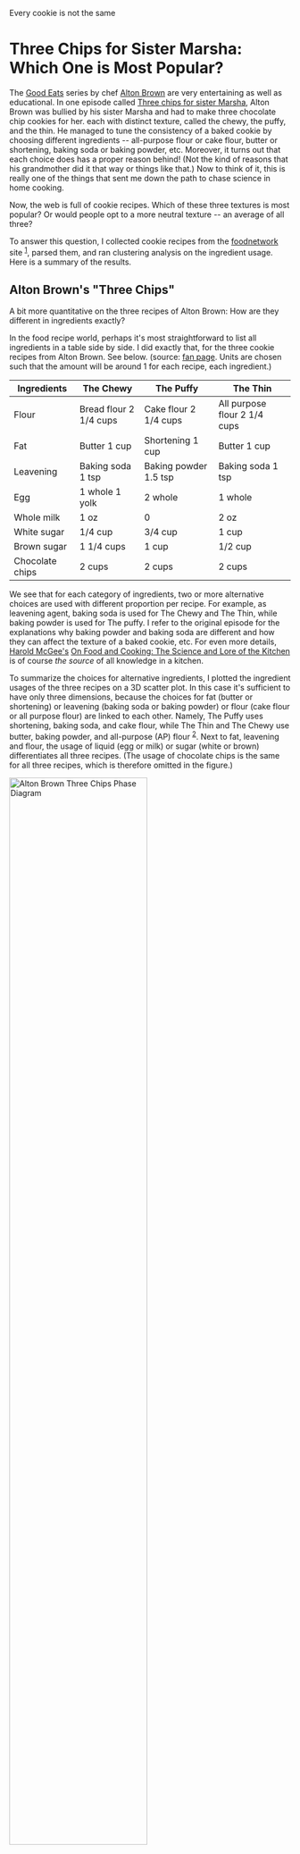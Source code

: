 Every cookie is not the same

# Three Chips for Sister Marsha: Which One is Most Popular?

The [Good Eats](https://en.wikipedia.org/wiki/Good_Eats) series by chef [Alton Brown](https://en.wikipedia.org/wiki/Alton_Brown) are very entertaining as well as educational. In one episode called [Three chips for sister Marsha](http://www.foodnetwork.com/shows/good-eats/cl-series/three-chips-for-sister-marsha2.html), Alton Brown was bullied by his sister Marsha and had to make three chocolate chip cookies for her. each with distinct texture, called the chewy, the puffy, and the thin. He managed to tune the consistency of a baked cookie by choosing different ingredients -- all-purpose flour or cake flour, butter or shortening, baking soda or baking powder, etc. Moreover, it turns out that each choice does has a proper reason behind! (Not the kind of reasons that his grandmother did it that way or things like that.) Now to think of it, this is really one of the things that sent me down the path to chase science in home cooking.

Now, the web is full of cookie recipes. Which of these three textures is most popular? Or would people opt to a more neutral texture -- an average of all three?

To answer this question, I collected cookie recipes from the [foodnetwork](http://www.foodnetwork.com) site <sup>[1](#myfootnote1)</sup>, parsed them, and ran clustering analysis on the ingredient usage. Here is a summary of the results.

## Alton Brown's "Three Chips"

A bit more quantitative on the three recipes of Alton Brown: How are they different in ingredients exactly?

In the food recipe world, perhaps it's most straightforward to list all ingredients in a table side by side. I did exactly that, for the three cookie recipes from Alton Brown. See below. (source: [fan page](http://www.goodeatsfanpage.com/season3/cookie/cookietranscript.htm). Units are chosen such that the amount will be around 1 for each recipe, each ingredient.)


| Ingredients     | The Chewy              | The Puffy             | The Thin                     |
|-----------------|------------------------|-----------------------|------------------------------|
| Flour           | Bread flour 2 1/4 cups | Cake flour 2 1/4 cups | All purpose flour 2 1/4 cups |
| Fat             | Butter 1 cup           | Shortening 1 cup      | Butter 1 cup                 |
| Leavening       | Baking soda 1 tsp      | Baking powder 1.5 tsp | Baking soda 1 tsp            |
| Egg             | 1 whole 1 yolk         | 2 whole               | 1 whole                      |
| Whole milk      | 1 oz                   | 0                     | 2 oz                         |
| White sugar     | 1/4 cup                | 3/4 cup               | 1 cup                        |
| Brown sugar     | 1 1/4 cups             | 1 cup                 | 1/2 cup                      |
| Chocolate chips | 2 cups                 | 2 cups                | 2 cups                       |


We see that for each category of ingredients, two or more alternative choices are used with different proportion per recipe. For example, as leavening agent, baking soda is used for The Chewy and The Thin, while baking powder is used for The puffy. I refer to the original episode for the explanations why baking powder and baking soda are different and how they can affect the texture of a baked cookie, etc. For even more details, [Harold McGee's](http://www.curiouscook.com/) [On Food and Cooking: The Science and Lore of the Kitchen](https://www.amazon.com/Food-Cooking-Science-Lore-Kitchen/dp/0684800012) is of course *the source* of all knowledge in a kitchen.

To summarize the choices for alternative ingredients, I plotted the ingredient usages of the three recipes on a 3D scatter plot. In this case it's sufficient to have only three dimensions, because the choices for fat (butter or shortening) or leavening (baking soda or baking powder) or flour (cake flour or all purpose flour) are linked to each other. Namely, The Puffy uses shortening, baking soda, and cake flour, while The Thin and The Chewy use butter, baking powder, and all-purpose (AP) flour <sup>[2](#myfootnote2)</sup>. Next to fat, leavening and flour, the usage of liquid (egg or milk) or sugar (white or brown) differentiates all three recipes. (The usage of chocolate chips is the same for all three recipes, which is therefore omitted in the figure.)

<img src="../pics/ab_phasediagram_pct_scatter3d_label.png" alt="Alton Brown Three Chips Phase Diagram" style="width: 70%;"/>

**todo remake phase diagram**

In this visualization, these three recipes do look very different. But where would the other cookie recipes be on this plot? Will they cluster around one of these three points, or spread evenly in between?

## Recipe data collection and preprocessing

### Download web data
To fill the "phase diagram" of cookies with more data points, I downloaded the ingredient list of all chocolate chip cookie recipes from the foodnetwork website. This "filtering" is done by using the search function of the site itself, and it finds 1020 recipes.

### Parse the ingredients
The ingredient description is further parsed into a table of the actual ingredient, the amount used, and the unit. For example, a description like this:

> 2 1/2 sticks unsalted butter, at room temperature

is then parsed into three variables:

Ingredient | Amount | Unit
-----------|--------|--------
butter     |2.5     |stick

I then removed all recipes where the key ingredients miss either amount or unit. For example, one ingredient description is:

> 1/2 all-purpose flour

In this example, the author clearly made a typo and forgot to mention 1/2 *what* of all-purpose flour. Such entries are then removed.

After the clean up there are 848 recipes left.

### Percentage per ingredient category

With ingredient, amount, and unit in separate columns, I can easily converted all units per ingredient to be the same across recipes. The resulting table in a wide format have 15 "features" contains ingredients information, and it looks like this for the three Alton Brown recipes mentioned in the beginning:


Title | cakeflour.cup | flour.cup | butter.cup | shortening.cup | brownsugar.cup | sugar.cup | milk.cup | water.cup | egg.ge | eggwhite.ge | eggyolk.ge | bakingpowder.tsp | bakingsoda.tsp | chocolate.cup | cocoa.cup
----- | ----- | ----- | ----- | ----- | ----- | ----- | ----- | ----- | ----- | ----- | ----- | ----- | ----- | ----- | -----
The Chewy | NA | 2.4 | 1 | NA | 1.144 | 0.286 | 0.125 | NA | 1 | NA | 1 | NA | 1 | 2.004 | NA
The Puffy | 2.25 | NA | NA | 1 | 1 | 0.75 | NA | NA | 2 | NA | NA | 1.5 | NA | 2 | NA
The Thin | NA | 2.25 | 1 | NA | 0.5 | 1 | 0.25 | NA | 1 | NA | NA | NA | 1 | 2 | NA

With "prior knowledge" from the Good Eats episode, I know that various ingredients are in fact of the same category:

* Flour category: include cake flour, all-purpose flour

* Fat category: include butter, shortening

* Sugar category, include white sugar, brown sugar

* Leavening agent category, include baking soda, baking powder

* Liquid category, include milk, water, egg, egg yolk, egg white

* Egg category, include egg, egg yolk, egg white

I also know that the choice of alternative ingredients per category is, by science, important for distinguishing different cookies. I can then create new variables that represent exactly that, e.g. the percentage of butter usage over total fat usage. This means that if the value is 0, then butter is not used and only shortening is used, while if the value is 100%, only butter is used. If neither is used, I label it as -1.

The new variables for the three Alton Brown recipes look like this:

Title | All-purpose / flour total | Butter / Fat | White sugar / sugar | Baking soda / leavening | Egg / Liquid | Yolk / egg
----- | ----- | ----- | ----- | ----- | ----- | -----
The Chewy | 1.0 | 1.0 | 0.2 | 1.0 | 0.7 | 0.3
The Puffy | 0.0 | 0.0 | 0.4 | 0.0 | 1.0 | 0.0
The Thin | 1.0 | 1.0 | 0.7 | 1.0 | 0.5 | 0.0

These new variables then replace one variable per category since that information becomes redundant.

The percentage of ingredient usage per category is in fact very informative. Figure below shows the six new variables for all 848 recipes. From the top two rows (percentage of AP flour over total flour and butter over total fat), it's already clear the the majority of the recipes prefer AP flour instead cake flour, prefer butter instead of shortening. The choice of white sugar or brown sugar (row 3) is more often mixed, with a perference to white sugar.

It's almost tempting to conclude that the Puffy is not very popular. But flour and butter is not the full story. Plus, (1) comparing to cake flour, all-purpose flour may be more often present in the pantry since it's multi-purpose, (2) and butter is tastier than shortening, (3) and most people believe shortening is not as healty, etc. So other ingredients still need to be considered.

**todo center image. make responsive figure size**

**todo replace geom_tile by heatmap?**

<img src="../pics/ingredients.pct.geom_tile.png" alt="All recipes alternative ingredients percentage" style="width: 90%;"/>

A large area remain gray -- those are the recipes that does not use any of the ingredient choices. I bluntly decides that a recipe is not a cookie recipe if it doesn't use flour (sorry for the 5 recipes that uses oatmeal instead) and removed them from the data. This left me with 488 recipes.

### Normalize to servings

A cookie recipe may yield 10 cookies or 20 cookies. The next step I normalize per recipe, all ingredients to the flour usage -- using flour amount to represent servings. (The extra percentage variables don't need to be normalized.)

After both transformations (percentage and normalization), I also removed 22 duplicated recipes <sup>[3](#myfootnote3)</sup>.


### Compare ingredient variable with percentage variable

Main reason for choosing the transformed data (percentage) <sup>[4](#myfootnote4)</sup> over the normalized original data is that, with the transformed data, only 5 PC's are needed to explain 95% of the variability, while the original data needs 9 PCs.

<img src="../pics/df.pctRatio.noflyer.cluster.var.cov.png" alt="cumulative variance proportion, percentage per ingredients category" style="width: 50%;"/>

<img src="../pics/df.scale.var.cov.png" alt="cumulative variance proportion, ingredients as is" style="width: 50%;"/>


### Outlier removal

To further clean up the data, I calculated Mahalanobis distance and marked 5% (24 recipes) of the recipes with the highest Mahalanobis distance as "outlier" recipes.

To visualize the outliers detected, I plotted the first two PCA components (see figure below). The two components could explain around 40% of the variation -- mainly caused by the outliers. Well, French Meringue, or Baked Alaska, or Florentines, or Cheesecakes, are definitely not cookies.

<img src="../pics/outlier.cor.pc1.vs.pc2.text.png" alt="Outlier recipes" style="width: 60%;"/>

### Distribution of the variables

After outlier removal, I plotted histogram for each ingredient (normalized). For an explanation of the meaning of each variable, see section [Percentage per ingredient category](### Percentage per ingredient category)

<img src="../pics/df.pctRatio.noflyer.hist.free.png" alt="Histogram all ingredients" style="width: 90%;"/>

**todo replace figure title**

The top row are percentage of alternative ingredients. The bottom row are the ingredients normalized to servings (represented by flour usage) per recipe, further scaled by range over all recipes. From the histogram, we see that:

* All-purpose flour, butter, and egg are preferred choices for flour type, fat type, and liquid, respectively. And these variables are almost binary.

* Most recipes won't use egg yolks next to whole egg.

* The choices for white sugar or brown sugar, and baking soda or baking powder, are more balanced -- possibly because these two types of ingredients are less important.

* Around 100 recipes don't even use any leavening agent at all -- reasonable for a cookie.

* Egg whites and cocoa are also not popular ingredients for a cookie.

* The proportion of butter, white sugar, egg, and chocolate over flour (servings)) has quite some spread in the distribution. The data is however skewed because they are all positive numbers.

## Clustering analysis

### Number of clusters

I use k-means to cluster the recipes. From the figure below, we see that with more than 5 clusters, the percentage of variations explained does not increase that much any more. So the number of clusters is selected to be 5.

<img src="../pics/kmeans_p.exp_vs_centers.png" alt="K-means wss vs number of clusters" style="width: 50%;"/>

### Visualizing the clustering

PCA is a good way to visualize these 5 clusters.

<img src="../pics/df.pctRatio.noflyer.cluster.cov.pc1.vs.pc2.png" alt="PCA visualization of the clusters" style="width: 60%;"/>

Alternatively, [t-SNE](https://cran.r-project.org/web/packages/Rtsne/index.html) does even a better job at visualizing all data.

<img src="../pics/rtsne_seed36perp50seedkmeans19_5cluster.png" alt="t-SNE visualization of the clusters" style="width: 60%;"/>

Both recipes The Chewy and The Thin ended up to be in the same cluster (cluster 5). But in both visualizations, this cluster 5 is quite close to cluster 4 (where recipe The Puffy is in) and cluster 1. In addition, cluster 2 and 3 are quite distinct from the rest.


### Cluster centers

To look at recipes of the center of the clusters may also reveal what differentiates different clusters.

<img src="../pics/kmeans.centers.barplot.png" alt="visualize cluster centers" style="width: 80%;"/>

From the barplot,

* Cluster 2 stands out because it doesn't use leavening agent such as baking soda or baking powder. It uses lots of egg white though -- which leavens!

* Cluster 3 mostly don't use egg (value = -1 for the egg/liquid and yolk/egg column) or leavening.

* Cluster 1 is very similar to the cookie clusters (4 and 5)!

* Cluster 4 and 5 are remarkably similar, even for those percentage variables which should have separated a puffy cookie from a chewy cookie.

To compare directly cluster center of group 4 and 5 with the three Alton Brown recipes, they are re-plotted side by side.

<img src="../pics/kmeans.centers.ab.barplot.png" alt="compare cluster centers with Alton Brown recipes" style="width: 80%;"/>

For most of the factors that Alton brown considered deterministic to the cookie texture,

* The baking soda usage matches expectation: the puffy cookie (in cluster 4) uses exclusively baking powder and no baking powder, and other recipes in the same cluster uses rather a mix of both leavening agents, but on average higher percentage of baking powder indeed.

* Other ingredients such as choice of flour, fat, or sugar, centers of cluster 4 and 5 appear very similar, which is quite unexpected.

I re-plotted the t-SNE visualization but coloring now recipes which use either shortening or cake flour -- these are the ingredients that *The Puffy* uses.

<img src="../pics/rtsne_vis_cakeflour_shortening.png" alt="recipes uses cake flour or shortening" style="width: 80%;"/>

Turns out that there are only very few recipes which would use cake flour or shortening, which explains what these factors are not found to differentiates clusters.

### Recipe titles

Running a quick word count through the recipe titles of each cluster. I plot then the top occurring words per cluster (only those words that appear in more than 10% of the words, are included in the plot.)

<img src="../pics/tm_wordcount_per_cluster_5groups.png" alt="word count per cluster" style="width: 80%;"/>

The recipe title confirms the observations on cluster centers:

* For group 1, 4, and 5, the key words "chocolate", "chip", and "cookie" are dominating.

* Cluster 2 and 3 contain more often words that are not obviously cookies.

* Cluster 3 has a high count on "dough". This is possible a cluster of cookie dough recipes. No matter they don't use eggs!


## Conclusions

The clustering method does a good job separating cookie recipes from non-cookie recipes.  perhaps adding this information could help the search engine of [foodnetwork](http://www.foodnetwork.com/) to spit out more relevant results -- unless they added the non-relevant recipes on purpose...

Otherwise all cookie recipes simply fill the space between (and beyond) the three Alton Brown recipes. Everyone who would publish a recipe apparently has a different preference!


## Footnotes

<a name="myfootnote1">1</a>: I choose to use foodnetwork because (1) Foodnetwork site collects recipes from mainly TV chefs. Perhaps there would be less repetition and higher chance that the recipes are tested. Thus the data quality may be better. (2) Foodnetwork site was also the place where the Good Eats series were originally broadcasted.

<a name="myfootnote2">2</a>: Okay The chewy uses bread flour instead of all purpose flour. Based on personal experience, I find the result of bread flour almost similar to all-purpose flour. In addition, for the following up analysis where I downloaded 800 cookie recipes for the web, there are only 2 recipes that use bread flour: [Alton Brown's The Chewy](http://www.foodnetwork.com/recipes/alton-brown/the-chewy-recipe.html/) and [Sin City Cookies from Giada De Laurentiis](http://www.foodnetwork.com/recipes/giada-de-laurentiis/sin-city-cookies.html). I therefore labelled both bread flour and all-purpose flour as all-purpose flour in this document.

<a name="myfootnote3">3</a>: For example, [Simple Chocolate Chip Cookies](http://www.foodnetwork.com/recipes/food-network-kitchens/simple-chocolate-chip-cookies.html), [Crispy-Cakey Chocolate Chip Cookies](http://www.foodnetwork.com/recipes/food-network-kitchens/crispy-cakey-chocolate-chip-cookies-recipe.html), and [Extra-Crispy Chocolate Chip Cookies](http://www.foodnetwork.com/recipes/food-network-kitchens/extra-crispy-chocolate-chip-cookies.html) are identical. Well, also [Mexican Chocolate Cookies by Alice Medrich](http://www.foodnetwork.com/recipes/mexican-chocolate-cookies-recipe.html) and [Cinnamon-Spiced Hot Chocolate Cookies by Aaron Sanchez](http://www.foodnetwork.com/recipes/cinnamon-spiced-hot-chocolate-cookies-recipe.html) are essentially the same..

<a name="myfootnote4">4</a>: Only 12 features for the transformed data (to percentage per category), versus 15 features for the original data, because I removed features that I consider not important. These are: water usage per unit flour (only very few recipes use water, and water information is used in calculate egg over total liquid percentage); flour usage per unit flour total (same as flour percentage); and baking soda usage per unit flour (I think it's not that important..)

**todo, lookup what likelyhood means**
